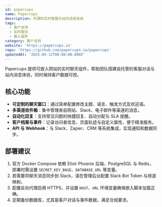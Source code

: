 ```yaml
---
id: papercups
name: Papercups
description: 开源的实时客服与站内消息系统
tags:
  - 客户支持
  - 实时聊天
  - 嵌入组件
category: 客户支持
website: 'https://papercups.io'
repo: 'https://github.com/papercups-io/papercups'
updatedAt: '2025-05-12T00:00:00.000Z'
---
```


Papercups 提供可嵌入网站的实时聊天组件，帮助团队搭建自托管的客服对话与站内消息体验，同时保持客户数据可控。

## 核心功能

- **可定制的聊天窗口**：通过简单配置修改主题、语言、触发方式及欢迎语。
- **多渠道收件箱**：集中管理来自网站、Slack、电子邮件等渠道的消息。
- **自动化回复**：支持常见问题的快捷回复、自动分配与 SLA 提醒。
- **客户档案与事件**：记录访问者信息、页面轨迹与自定义属性，便于精准服务。
- **API 与 Webhook**：与 Slack、Zapier、CRM 等系统集成，实现通知和数据同步。

## 部署建议

1. 官方 Docker Compose 依赖 Elixir Phoenix 后端、PostgreSQL 与 Redis，部署时需设置 `SECRET_KEY_BASE`、`DATABASE_URL` 等变量。
2. 若需要将聊天消息同步到 Slack，请在管理后台配置 Slack Bot Token 与频道映射。
3. 配置反向代理启用 HTTPS，并设置 `HOST`、`URL` 环境变量确保嵌入脚本加载正确。
4. 定期备份数据库，尤其是客户对话与事件数据，满足合规要求。
